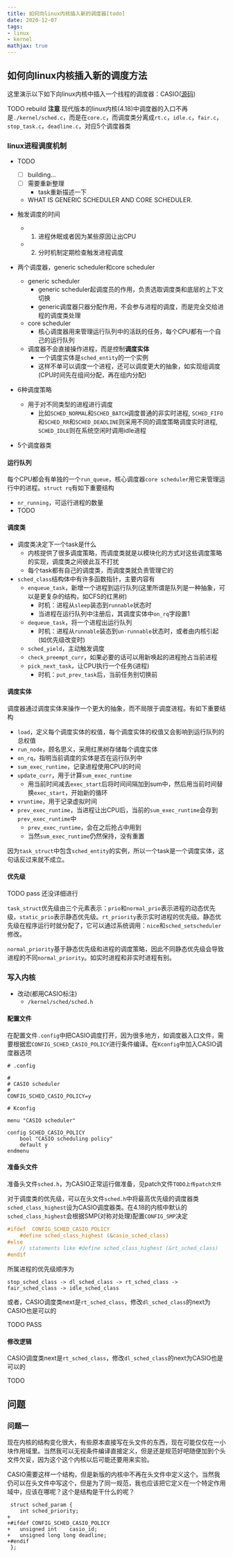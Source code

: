 ```yaml
---
title: 如何向linux内核插入新的调度器[todo]
date: 2020-12-07
tags: 
- linux
- kernel
mathjax: true
---
```


## 如何向linux内核插入新的调度方法

这里演示以下如下向linux内核中插入一个线程的调度器：CASIO([源码](www.TODO.com)) 

TODO rebuild **注意** 现代版本的linux内核(4.18)中调度器的入口不再是`./kernel/sched.c`，而是在`core.c`，而调度类分离成`rt.c`，`idle.c`，`fair.c`，`stop_task.c`，`deadline.c`，对应5个调度器类


### linux进程调度机制

- TODO 
    * [ ] building...
    * [ ] 需要重新整理
        - task重新描述一下
    * WHAT IS GENERIC SCHEDULER AND CORE SCHEDULER.

- 触发调度的时间
    * 1. 进程休眠或者因为某些原因让出CPU
    * 2. 分时机制定期检查触发进程调度
- 两个调度器，generic scheduler和core scheduler
    * generic scheduler
        + generic scheduler起调度员的作用，负责选取调度类和底层的上下文切换
        + generic调度器只器分配作用，不会参与进程的调度，而是完全交给进程的调度类处理
    * core scheduler
        + 核心调度器用来管理运行队列中的活跃的任务，每个CPU都有一个自己的运行队列
    * 调度器不会直接操作进程，而是控制**调度实体**
        + 一个调度实体是`sched_entity`的一个实例
        + 这样不单可以调度一个进程，还可以调度更大的抽象，如实现组调度(CPU时间先在组间分配，再在组内分配)
- 6种调度策略
    * 用于对不同类型的进程进行调度
        + 比如`SCHED_NORMAL`和`SCHED_BATCH`调度普通的非实时进程, `SCHED_FIFO`和`SCHED_RR`和`SCHED_DEADLINE`则采用不同的调度策略调度实时进程, `SCHED_IDLE`则在系统空闲时调用idle进程
- 5个调度器类


#### 运行队列

每个CPU都会有单独的一个`run_queue`，核心调度器`core scheduler`用它来管理运行中的进程。`struct rq`有如下重要结构

- `nr_running`，可运行进程的数量
- TODO


#### 调度类

- 调度类决定下一个task是什么
    * 内核提供了很多调度策略，而调度类就是以模块化的方式对这些调度策略的实现，调度类之间彼此互不打扰
    * 每个task都有自己的调度类，而调度类就负责管理它的
- `sched_class`结构体中有许多函数指针，主要内容有
    * `enqueue_task`，新增一个进程到运行队列(这里所谓是队列是一种抽象，可以是更复杂的结构，如CFS的红黑树)
        + 时机：进程从`sleep`装态到`runnable`状态时
        + 当进程在运行队列中注册后，其调度实体中`on_rq`字段置1
    * `dequeue_task`，将一个进程出运行队列
        + 时机：进程从`runnable`装态到`un-runnable`状态时，或者由内核引起(如优先级改变时)
    * `sched_yield`，主动触发调度
    * `check_preempt_curr`，如果必要的话可以用新唤起的进程抢占当前进程
    * `pick_next_task`，让CPU执行一个任务(进程)
        + 时机：`put_prev_task`后，当前任务别切换前


#### 调度实体

调度器通过调度实体来操作一个更大的抽象，而不局限于调度进程。有如下重要结构

- `load`，定义每个调度实体的权值，每个调度实体的权值又会影响到运行队列的总权值
- `run_node`，顾名思义，采用红黑树存储每个调度实体
- `on_rq`，指明当前调度的实体是否在运行队列中
- `sum_exec_runtime`，记录进程使用CPU的时间
- `update_curr`，用于计算`sum_exec_runtime`
    * 用当前时间减去`exec_start`后将时间间隔加到sum中，然后用当前时间替换`exec_start`，开始新的循环
- `vruntime`，用于记录虚拟时间
- `prev_exec_runtime`，当进程让出CPU后，当前的`sum_exec_runtime`会存到`prev_exec_runtime`中
    * `prev_exec_runtime`，会在之后抢占中用到
    * 当然`sum_exec_runtime`仍然保持，没有重置

因为`task_struct`中包含`sched_entity`的实例，所以一个task是一个调度实体，这句话反过来就不成立。


#### 优先级

TODO pass 还没详细进行

`task_struct`优先级由三个元素表示：`prio`和`normal_prio`表示进程的动态优先级，`static_prio`表示静态优先级。`rt_priority`表示实时进程的优先级。静态优先级在程序运行时就分配了，它可以通过系统调用：`nice`和`sched_setscheduler`修改。

`normal_priority`基于静态优先级和进程的调度策略，因此不同静态优先级会导致进程的不同`normal_priority`。如实时进程和非实时进程有别。


### 写入内核

- 改动(都用CASIO标注)
    * `/kernel/sched/sched.h`


#### 配置文件

在配置文件`.config`中把CASIO调度打开，因为很多地方，如调度器入口文件，需要根据宏`CONFIG_SCHED_CASIO_POLICY`进行条件编译。在`Kconfig`中加入CASIO调度器选项

```
# .config

#
# CASIO scheduler
#
CONFIG_SCHED_CASIO_POLICY=y
```

```
# Kconfig

menu "CASIO scheduler"

config SCHED_CASIO_POLICY
	bool "CASIO scheduling policy"
	default y
endmenu
```


#### 准备头文件

准备头文件`sched.h`，为CASIO正常运行做准备，见patch文件`TODO上传patch文件`

对于调度类的优先级，可以在头文件`sched.h`中将最高优先级的调度器类`sched_class_highest`设为CASIO调度器类。在4.18的内核中默认的`sched_class_highest`会根据SMP(对称对处理)配置`CONFIG_SMP`决定

```c
#ifdef	CONFIG_SCHED_CASIO_POLICY
	#define sched_class_highest (&casio_sched_class)
#else
	// statements like #define sched_class_highest (&rt_sched_class)
#endif
```

所属进程的优先级顺序为

```
stop_sched_class -> dl_sched_class -> rt_sched_class -> fair_sched_class -> idle_sched_class
```

或者，CASIO调度类next是`rt_sched_class`，修改`dl_sched_class`的next为CASIO也是可以的

TODO PASS


#### 修改逻辑

CASIO调度类next是`rt_sched_class`，修改`dl_sched_class`的next为CASIO也是可以的

TODO


## 问题

### 问题一

现在内核的结构变化很大，有些原本直接写在头文件的东西，现在可能仅仅在一小块作用域里。当然我可以无视条件编译直接定义，但是还是规范好吧随便加到个头文件欠妥，因为这个这个内核以后可能还要用来实验。

CASIO需要这样一个结构，但是新版的内核中不再在头文件中定义这个。当然我仍可以在头文件中写这个，但是为了同一规范，我也应该把它定义在一个特定作用域中，应该在哪呢？这个是结构是干什么的呢？

```
 struct sched_param {
 	int sched_priority;
+
+#ifdef	CONFIG_SCHED_CASIO_POLICY
+	unsigned int	casio_id;
+	unsigned long long deadline;
+#endif
 };
```




